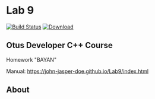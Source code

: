 # Lab 9
[![Build Status](https://travis-ci.org/John-Jasper-Doe/Lab9.svg?branch=master)](https://travis-ci.com/John-Jasper-Doe/Lab9)
[ ![Download](https://api.bintray.com/packages/john-jasper-doe/otus-cpp/homeworks/images/download.svg?version=bayan) ](https://bintray.com/john-jasper-doe/otus-cpp/homeworks/bayan/link)



## Otus Developer C++ Course
Homework "BAYAN"

Manual: https://john-jasper-doe.github.io/Lab9/index.html


## About

